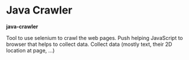 # Java Crawler

**java-crawler**

Tool to use selenium to crawl the web pages. Push helping JavaScript to browser that helps to collect data.
Collect data (mostly text, their 2D location at page, ...)
